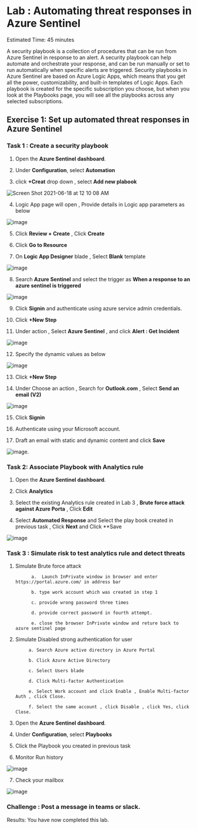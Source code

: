 # Lab :  Automating threat responses in Azure Sentinel

Estimated Time: 45 minutes

A security playbook is a collection of procedures that can be run from Azure Sentinel in response to an alert. 
A security playbook can help automate and orchestrate your response, and can be run manually or set to run automatically when specific alerts are triggered. 
Security playbooks in Azure Sentinel are based on Azure Logic Apps, which means that you get all the power, customizability, 
and built-in templates of Logic Apps. Each playbook is created for the specific subscription you choose, but when you look at the Playbooks page, 
you will see all the playbooks across any selected subscriptions.

## Exercise 1: Set up automated threat responses in Azure Sentinel

### Task 1 : Create a security playbook

1.  Open the **Azure Sentinel dashboard**.

2.  Under **Configuration**, select **Automation**

3.  click **+Creat** drop down , select  **Add new plabook** 

![Screen Shot 2021-06-18 at 12 10 08 AM](https://user-images.githubusercontent.com/33748560/122455221-c840d400-cfc9-11eb-80e5-23e6ea32bcda.png)


4. Logic App page will open , Provide details in Logic app parameters as below

![image](https://user-images.githubusercontent.com/33748560/89313952-b34fa080-d696-11ea-8232-935331685660.png)


5. Click **Review + Create** , Click **Create**

6. Click **Go to Resource**

7. On **Logic App Designer** blade , Select **Blank** template

![image](https://user-images.githubusercontent.com/33748560/89314592-7b952880-d697-11ea-8d95-ea5a224b26e0.png)

8. Search **Azure Sentinel**  and select the trigger as **When a response to an azure sentinel is triggered**

![image](https://user-images.githubusercontent.com/33748560/89315004-f52d1680-d697-11ea-8a46-8db2127824c1.png)

9. Click **Signin** and authenticate using azure service admin credentials.

10. Click **+New Step**

11. Under action , Select **Azure Sentinel** , and click **Alert : Get Incident**

![image](https://user-images.githubusercontent.com/33748560/89318207-1abc1f00-d69c-11ea-8cd0-f910524abcce.png)

12. Specify the dynamic values as below 

![image](https://user-images.githubusercontent.com/33748560/89318323-4212ec00-d69c-11ea-9427-80a6bb716deb.png)

13. Click  **+New Step**

14. Under Choose an action , Search for **Outlook.com**  , Select  **Send an email (V2)**

![image](https://user-images.githubusercontent.com/33748560/89322780-5f4ab900-d6a2-11ea-9f80-9e33971a44f9.png)

15. Click **Signin**

16. Authenticate using your Microsoft account.

17. Draft an email with static and dynamic content  and click **Save**

![image](https://user-images.githubusercontent.com/33748560/89318974-26f4ac00-d69d-11ea-8a1a-fa4febd98ae8.png).

### Task 2: Associate Playbook with Analytics rule

1.  Open the **Azure Sentinel dashboard**.

2.  Click **Analytics**

3. Select the existing Analytics rule created in Lab 3 ,  **Brute force attack against Azure Porta** , Click **Edit**

4. Select **Automated Response** and Select the play book created in previous task , Click **Next** and Click **Save


![image](https://user-images.githubusercontent.com/33748560/89320146-bbabd980-d69e-11ea-9ed4-9da790e2bf32.png)

### Task 3 : Simulate risk to test analytics rule and detect threats 
     
  1. Simulate Brute force attack
  
               a.  Launch InPrivate window in browser and enter https://portal.azure.com/ in address bar 

               b. type work account which was created in step 1

               c. provide wrong password three times 

               d. provide correct password in fourth attempt.

               e. close the browser InPrivate window and reture back to azure sentinel page
               
   2. Simulate Disabled strong authentication for user
   
               a. Search Azure active directory in Azure Portal
               
               b. Click Azure Active Directory
               
               c. Select Users blade 
               
               d. Click Multi-factor Authentication
               
               e. Select Work account and click Enable , Enable Multi-factor Auth , click Close.
               
               f. Select the same account , click Disable , click Yes, click Close.
   
  
   
   3. Open the **Azure Sentinel dashboard**.

   4.  Under **Configuration**, select **Playbooks**
   
   5. Click the Playbook you created in previous task
   
   6. Monitor Run history 
   
   ![image](https://user-images.githubusercontent.com/33748560/89322065-560d1c80-d6a1-11ea-8dd4-e0d4f5fa7212.png)


   7. Check your mailbox 
   
   ![image](https://user-images.githubusercontent.com/33748560/89322169-79d06280-d6a1-11ea-99d6-3e7316b918c2.png)
   
   ### Challenge : Post a message in teams or slack.

  
   Results: You have now completed this lab.















